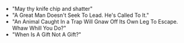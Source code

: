 - "May thy knife chip and shatter"
- "A Great Man Doesn't Seek To Lead. He's Called To It."
- "An Animal Caught In a Trap Will Gnaw Off Its Own Leg To Escape. Whaw Whill You Do?"
- "When Is A Gift Not A Gift?" 
